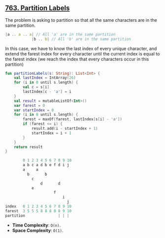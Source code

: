 ## [763. Partition Labels](https://leetcode.com/problems/partition-labels)

The problem is asking to partition so that all the same characters are in the same partition.

```js
|a .. a .. a| // All 'a' are in the same partition
            |b .. b| // All 'b' are in the same partition
```

In this case, we have to know the last index of every unique character, and extend the farest index for every character until the current index is equal to the farest index (we reach the index that every characters occur in this partition)


```kotlin
fun partitionLabels(s: String): List<Int> {
    val lastIndex = IntArray(26)
    for (i in 0 until s.length) {
        val c = s[i]
        lastIndex[c - 'a'] = i
    }
    val result = mutableListOf<Int>()
    var farest = 0
    var startIndex = 0
    for (i in 0 until s.length) {
        farest = maxOf(farest, lastIndex[s[i] - 'a'])
        if (farest <= i) {
            result.add(i - startIndex + 1)
            startIndex = i + 1
        }
    }
    return result
}
```

```js
        0 1 2 3 4 5 6 7 8 9 10
        a b c a d b e f d i j
        a     a
          b       b
            c   
                d       d
            e 
                      f  
                          i 
                            j
index   0 1 2 3 4 5 6 7 8 9 10
farest  3 5 5 5 8 8 8 8 8 9 10
partition               | | |
```

* **Time Complexity**: `O(n)`.
* **Space Complexity**: `O(1)`.


